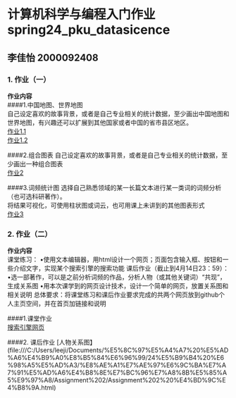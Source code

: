 # 计算机科学与编程入门作业 spring24_pku_datasicence
## 李佳怡 2000092408
### 1. 作业（一）  
**作业内容**  
####1.中国地图、世界地图  
  自己设定喜欢的故事背景，或者是自己专业相关的统计数据，至少画出中国地图和世界地图，有兴趣还可以扩展到其他国家或者中国的省市县区地区。  
[作业1.1](file:///C:/Users/leeji/Documents/%E5%8C%97%E5%A4%A7%20%E5%AD%A6%E4%B9%A0%E8%B5%84%E6%96%99/24%E5%B9%B4%20%E6%98%A5%E5%AD%A3/%E8%AE%A1%E7%AE%97%E6%9C%BA%E7%A7%91%E5%AD%A6%E4%B8%8E%E7%BC%96%E7%A8%8B%E5%85%A5%E9%97%A8/Assignment%201/map_world.html)  
[作业1.2](file:///C:/Users/leeji/Documents/%E5%8C%97%E5%A4%A7%20%E5%AD%A6%E4%B9%A0%E8%B5%84%E6%96%99/24%E5%B9%B4%20%E6%98%A5%E5%AD%A3/%E8%AE%A1%E7%AE%97%E6%9C%BA%E7%A7%91%E5%AD%A6%E4%B8%8E%E7%BC%96%E7%A8%8B%E5%85%A5%E9%97%A8/Assignment%201/map_china.html)

####2.组合图表
  自己设定喜欢的故事背景，或者是自己专业相关的统计数据，至少画出一种组合图表  
[作业2](file:///C:/Users/leeji/Documents/%E5%8C%97%E5%A4%A7%20%E5%AD%A6%E4%B9%A0%E8%B5%84%E6%96%99/24%E5%B9%B4%20%E6%98%A5%E5%AD%A3/%E8%AE%A1%E7%AE%97%E6%9C%BA%E7%A7%91%E5%AD%A6%E4%B8%8E%E7%BC%96%E7%A8%8B%E5%85%A5%E9%97%A8/Assignment%201/bar_line_plot.html)

####3.词频统计图
  选择自己熟悉领域的某一长篇文本进行某一类词的词频分析（也可选科研著作）。  
  将结果可视化，可使用柱状图或词云，也可用课上未讲到的其他图表形式  
[作业3](file:///C:/Users/leeji/Documents/%E5%8C%97%E5%A4%A7%20%E5%AD%A6%E4%B9%A0%E8%B5%84%E6%96%99/24%E5%B9%B4%20%E6%98%A5%E5%AD%A3/%E8%AE%A1%E7%AE%97%E6%9C%BA%E7%A7%91%E5%AD%A6%E4%B8%8E%E7%BC%96%E7%A8%8B%E5%85%A5%E9%97%A8/Assignment%201/wordcloud.html)

### 2. 作业（二）  
**作业内容**  
课堂练习：
•使用文本编辑器，用html设计一个网页；页面包含输入框、按钮和一些介绍文字，实现某个搜索引擎的搜索功能
课后作业（截止到4月14日23：59）：
•选一部著作，可以是之前分析词频的作品，分析人物（或其他关键词）“共现”，生成关系图
•用本次课学到的网页设计技术，设计一个简单的网页，放置关系图和相关说明
总体要求：将课堂练习和课后作业要求完成的共两个网页放到github个人主页空间，并在首页加链接和说明

####1.课堂作业    
[搜索引擎网页](file:///C:/Users/leeji/Documents/%E5%8C%97%E5%A4%A7%20%E5%AD%A6%E4%B9%A0%E8%B5%84%E6%96%99/24%E5%B9%B4%20%E6%98%A5%E5%AD%A3/%E8%AE%A1%E7%AE%97%E6%9C%BA%E7%A7%91%E5%AD%A6%E4%B8%8E%E7%BC%96%E7%A8%8B%E5%85%A5%E9%97%A8/Assignment%202/Assignment%202_class%20practice.html)  

####2. 课后作业
[人物关系图】(file:///C:/Users/leeji/Documents/%E5%8C%97%E5%A4%A7%20%E5%AD%A6%E4%B9%A0%E8%B5%84%E6%96%99/24%E5%B9%B4%20%E6%98%A5%E5%AD%A3/%E8%AE%A1%E7%AE%97%E6%9C%BA%E7%A7%91%E5%AD%A6%E4%B8%8E%E7%BC%96%E7%A8%8B%E5%85%A5%E9%97%A8/Assignment%202/Assignment%202%20%E4%BD%9C%E4%B8%9A.html)  

